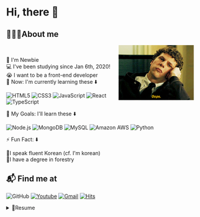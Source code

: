 # Hi, there 👋

## 🙋🏻‍♂️About me

<img width="40%" align="right" alt="Github" src="https://raw.githubusercontent.com/keemtj/keemtj/master/images/oops.gif" />
<br/>

🐣 I'm Newbie  
💻 I've been studying since Jan 6th, 2020!  
😭 I want to be a front-end developer  
🌱 Now: I'm currently learning these ⬇️

![HTML5](https://img.shields.io/badge/HTML5-DE4B24?style=flat&logo=html5&logoColor=white)
![CSS3](https://img.shields.io/badge/CSS-026DB4?style=flat&logo=css3)
![JavaScript](https://img.shields.io/badge/JavaScript-F7DF1D?style=flat&logo=javascript&logoColor=white)
![React](https://img.shields.io/badge/React-53C1DE?style=flat&logo=react&logoColor=white)
![TypeScript](https://img.shields.io/badge/TypeScript-1864ab?style=flat&logo=typescript)

🥅 My Goals: I'll learn these ⬇️

![Node.js](https://img.shields.io/badge/Node.js-323232?style=flat&logo=Node.js)
![MongoDB](https://img.shields.io/badge/MongoDB-323232?style=flat&logo=mongodb)
![MySQL](https://img.shields.io/badge/MySQL-white?style=flat&logo=mysql)
![Amazon AWS](https://img.shields.io/badge/AWS-232F3E?style=flat&logo=amazon-aws)
![Python](https://img.shields.io/badge/-Python-323232?style=flat&logo=Python)

⚡️ Fun Fact: ⬇️

💯I speak fluent Korean (cf. I'm korean)  
🌳I have a degree in forestry

## 📬 Find me at

![GitHub](https://img.shields.io/badge/GitHub-181717?style=flat&logo=github)
[![Youtube](https://img.shields.io/badge/Youtube-F80400?style=flat&logo=youtube&link=https://www.youtube.com/channel/UCuj1zacBhMnwXEfUPGMuaOw/)](https://www.youtube.com/channel/UCuj1zacBhMnwXEfUPGMuaOw/)
[![Gmail](https://img.shields.io/badge/Gmail-FA3C3C?style=flat&logo=Gmail&logoColor=white&link=mailto:keemgreat@gmail.com)](mailto:keemgreat@gmail.com)
[![Hits](https://hits.seeyoufarm.com/api/count/incr/badge.svg?url=https%3A%2F%2Fgithub.com%2Fzzsza)](https://hits.seeyoufarm.com)

<details>
  <summary>📝Resume</summary>
  Sorry.. Nothing yet..
</details>
